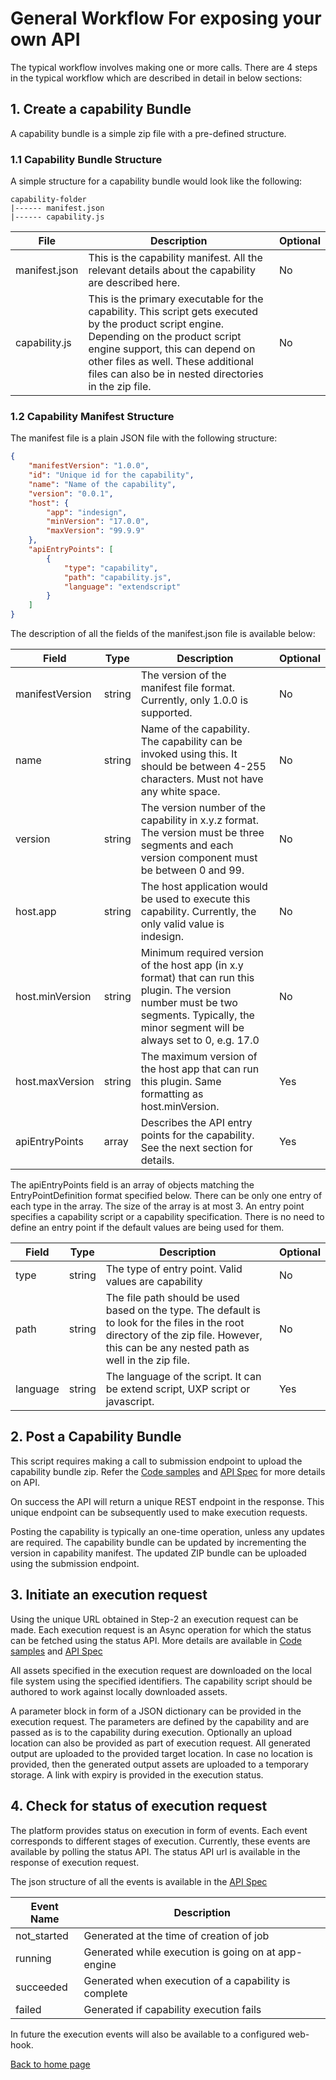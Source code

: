 # General Workflow For exposing your own API
The typical workflow involves making one or more calls. 
There are 4 steps in the typical workflow which are described in detail in below sections:

## 1. Create a capability Bundle
A capability bundle is a simple zip file with a pre-defined structure. 

### 1.1 Capability Bundle Structure
A simple structure for a capability bundle would look like the following:
```
capability-folder
|------ manifest.json
|------ capability.js
```
| File          | Description                                                                                                                                                                                                                                                                  | Optional |
|---------------|------------------------------------------------------------------------------------------------------------------------------------------------------------------------------------------------------------------------------------------------------------------------------|----------|
| manifest.json | This is the capability manifest. All the relevant details about the capability are described here.                                                                                                                                                                           | No       |
| capability.js | This is the primary executable for the capability. This script gets executed by the product script engine. Depending on the product script engine support, this can depend on other files as well. These additional files can also be in nested directories in the zip file. | No       |

### 1.2 Capability Manifest Structure

The manifest file is a plain JSON file with the following structure:
```json
{
    "manifestVersion": "1.0.0",
    "id": "Unique id for the capability",
    "name": "Name of the capability",
    "version": "0.0.1",
    "host": {
        "app": "indesign",
        "minVersion": "17.0.0",
        "maxVersion": "99.9.9"
    },
    "apiEntryPoints": [
        {
            "type": "capability",
            "path": "capability.js",
            "language": "extendscript"
        }
    ]
}
```
The description of all the fields of the manifest.json file is available below:

| Field           | Type                        | Description                                                                                                                                                                                 | Optional |
|-----------------|-----------------------------|---------------------------------------------------------------------------------------------------------------------------------------------------------------------------------------------|----------|
| manifestVersion | string                      | The version of the manifest file format. Currently, only 1.0.0 is supported.                                                                                                                | No       |
| name            | string                      | Name of the capability. The capability can be invoked using this. It should be between 4-255 characters. Must not have any white space.                                                     | No       |
| version         | string                      | The version number of the capability in x.y.z format. The version must be three segments and each version component must be between 0 and 99.                                               | No       |
| host.app        | string                      | The host application would be used to execute this capability. Currently, the only valid value is indesign.                                                                                     | No       |
| host.minVersion | string                      | Minimum required version of the host app (in x.y format) that can run this plugin. The version number must be two segments. Typically, the minor segment will be always set to 0, e.g. 17.0 | No       |
| host.maxVersion | string                      | The maximum version of the host app that can run this plugin. Same formatting as host.minVersion.                                                                                           | Yes      |
| apiEntryPoints  | array<EntryPointDefinition> | Describes the API entry points for the capability. See the next section for details.                                                                                                        | Yes      |

The apiEntryPoints field is an array of objects matching the EntryPointDefinition format specified below. 
There can be only one entry of each type in the array. 
The size of the array is at most 3. 
An entry point specifies a capability script or a capability specification. 
There is no need to define an entry point if the default values are being used for them.

| Field    | Type   | Description                                                                                                                                                                               | Optional |
|----------|--------|-------------------------------------------------------------------------------------------------------------------------------------------------------------------------------------------|----------|
| type     | string | The type of entry point. Valid values are capability	                                                                                                                                     | No       |
| path     | string | The file path should be used based on the type. The default is to look for the files in the root directory of the zip file. However, this can be any nested path as well in the zip file. | 	No      |
| language | string | The language of the script. It can be extend script, UXP script or javascript.                                                                                                                                                               | Yes      | 


## 2. Post a Capability Bundle
This script requires making a call to submission endpoint to upload the capability bundle zip. 
Refer the [Code samples](samples.md) and [API Spec](https://adobedocs.github.io/indesign-api-docs/#/default/post_api_v2_capability) for more details on API. 

On success the API will return a unique REST endpoint in the response. This unique endpoint can be subsequently used to make execution requests.

Posting the capability is typically an one-time operation, unless any updates are required. 
The capability bundle can be updated by incrementing the version in capability manifest. 
The updated ZIP bundle can be uploaded using the submission endpoint.

## 3. Initiate an execution request
Using the unique URL obtained in Step-2 an execution request can be made. 
Each execution request is an Async operation for which the status can be fetched using the status API. 
More details are available in [Code samples](samples.md) and [API Spec](https://adobedocs.github.io/indesign-api-docs/#/default/post_api_v2_capability__product___organization___capability_)

All assets specified in the execution request are downloaded on the local file system using the specified identifiers. 
The capability script should be authored to work against locally downloaded assets.

A parameter block in form of a JSON dictionary can be provided in the execution request. 
The parameters are defined by the capability and are passed as is to the capability during execution. 
Optionally an upload location can also be provided as part of execution request. 
All generated output are uploaded to the provided target location. 
In case no location is provided, then the generated output assets are uploaded to a temporary storage. 
A link with expiry is provided in the execution status.   

## 4. Check for status of execution request
The platform provides status on execution in form of events. Each event corresponds to different stages of execution. 
Currently, these events are available by polling the status API.
The status API url is available in the response of execution request.

The json structure of all the events is available in the [API Spec](https://adobedocs.github.io/indesign-api-docs/)

| Event Name                | Description                                            |
|---------------------------|--------------------------------------------------------|
| not_started                    | Generated at the time of creation of job               |
| running                   | Generated while execution is going on at app-engine    |
| succeeded                 | Generated when execution of a capability is complete   |
| failed                    | Generated if capability execution fails                |

In future the execution events will also be available to a configured web-hook. 

[Back to home page](README.md)
